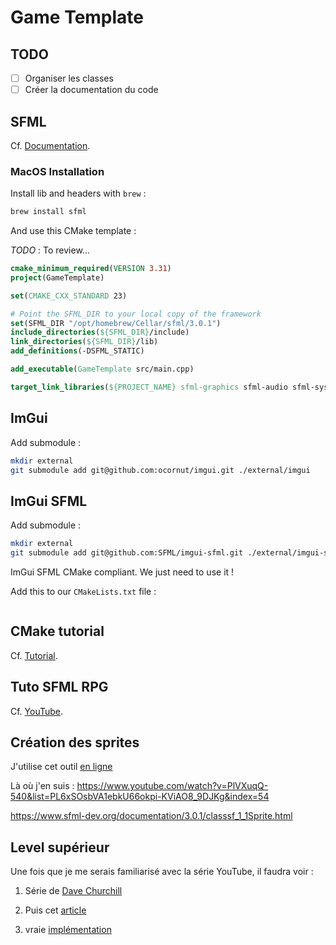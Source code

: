 # Game Template

## TODO

- [ ] Organiser les classes
- [ ] Créer la documentation du code

## SFML

Cf. [Documentation](https://www.sfml-dev.org/documentation/3.0.1/).

### MacOS Installation

Install lib and headers with `brew` :

```sh
brew install sfml
```

And use this CMake template :

*TODO* : To review...

```CMake
cmake_minimum_required(VERSION 3.31)
project(GameTemplate)

set(CMAKE_CXX_STANDARD 23)

# Point the SFML_DIR to your local copy of the framework
set(SFML_DIR "/opt/homebrew/Cellar/sfml/3.0.1")
include_directories(${SFML_DIR}/include)
link_directories(${SFML_DIR}/lib)
add_definitions(-DSFML_STATIC)

add_executable(GameTemplate src/main.cpp)

target_link_libraries(${PROJECT_NAME} sfml-graphics sfml-audio sfml-system sfml-window)
```

## ImGui

Add submodule :

```bash
mkdir external
git submodule add git@github.com:ocornut/imgui.git ./external/imgui
```

## ImGui SFML

Add submodule :

```bash
mkdir external
git submodule add git@github.com:SFML/imgui-sfml.git ./external/imgui-sfml
```

ImGui SFML CMake compliant. We just need to use it !

Add this to our `CMakeLists.txt` file :

```CMake

```

## CMake tutorial

Cf. [Tutorial](https://edw.is/using-cmake/).

## Tuto SFML RPG

Cf. [YouTube](https://www.youtube.com/playlist?list=PL6xSOsbVA1ebkU66okpi-KViAO8_9DJKg).


## Création des sprites

J'utilise cet outil [en ligne](https://www.piskelapp.com/p/create/sprite/)


Là où j'en suis :
https://www.youtube.com/watch?v=PlVXuqQ-540&list=PL6xSOsbVA1ebkU66okpi-KViAO8_9DJKg&index=54

https://www.sfml-dev.org/documentation/3.0.1/classsf_1_1Sprite.html


## Level supérieur

Une fois que je me serais familiarisé avec la série YouTube, il faudra voir :

1) Série de [Dave Churchill](https://www.youtube.com/watch?v=Eoq12SNaWI8&list=PL_xRyXins84_Sq7yZkxGP_MgYAH-Zo8Uu)

2) Puis cet [article](https://austinmorlan.com/posts/entity_component_system/)

3) vraie [implémentation](https://github.com/CppCon/CppCon2015/blob/master/Tutorials/Implementation%20of%20a%20component-based%20entity%20system%20in%20modern%20C%2B%2B/Source%20Code/p7.cpp)
